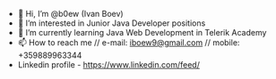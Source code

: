 - 👋 Hi, I’m @b0ew (Ivan Boev)
- 👀 I’m interested in Junior Java Developer positions
- 🌱 I’m currently learning Java Web Development in Telerik Academy 
- 📫 How to reach me // e-mail: iboew9@gmail.com // mobile: +359889963344
- Linkedin profile - https://www.linkedin.com/feed/

<!---
b0ew/b0ew is a ✨ special ✨ repository because its `README.md` (this file) appears on your GitHub profile.
You can click the Preview link to take a look at your changes.
--->
